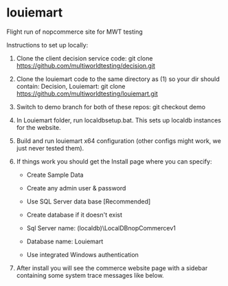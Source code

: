 # louiemart
Flight run of nopcommerce site for MWT testing

Instructions to set up locally:

1. Clone the client decision service code: git clone https://github.com/multiworldtesting/decision.git

2. Clone the louiemart code to the same directory as (1) so your dir should contain: Decision, Louiemart: git clone https://github.com/multiworldtesting/louiemart.git

3. Switch to demo branch for both of these repos: git checkout demo 

4. In Louiemart folder, run localdbsetup.bat. This sets up localdb instances for the website. 

5. Build and run louiemart x64 configuration (other configs might work, we just never tested them).

6. If things work you should get the Install page where you can specify:

   - Create Sample Data

   - Create any admin user & password

   - Use SQL Server data base [Recommended]

   - Create database if it doesn't exist

   - Sql Server name: (localdb)\LocalDBnopCommercev1

   - Database name: Louiemart

   - Use integrated Windows authentication

7. After install you will see the commerce website page with a sidebar containing some system trace messages like below.

